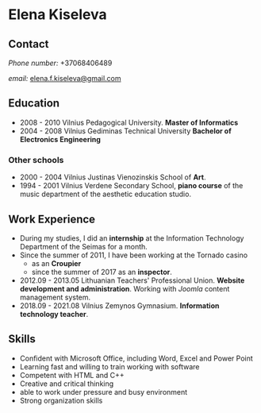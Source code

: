 # Elena Kiseleva
## Contact

*Phone number:* +37068406489

*email:* elena.f.kiseleva@gmail.com

## Education

- 2008 - 2010  Vilnius Pedagogical University. 
**Master of Informatics** 
- 2004 - 2008 Vilnius Gediminas Technical University
**Bachelor of Electronics Engineering** 

### Other schools
- 2000 - 2004 Vilnius Justinas Vienozinskis School of **Art**.
- 1994 - 2001 Vilnius Verdene Secondary School, **piano course** of the music department of the aesthetic education studio.

## Work Experience
- During my studies, I did an **internship** at the Information Technology Department of the Seimas for a month.
- Since the summer of 2011, I have been working at the Tornado casino
    - as an **Croupier**
    - since the summer of 2017 as an **inspector**.
- 2012.09 - 2013.05 Lithuanian Teachers' Professional Union. **Website development and administration**. Working with *Joomla* content management system.
- 2018.09 - 2021.08 Vilnius Zemynos Gymnasium. **Information technology teacher**.

## Skills
- Confident with Microsoft Office, including Word, Excel and Power Point
- Learning fast and willing to train working with software
- Competent with HTML and C++
- Creative and critical thinking
- able to work under pressure and busy environment
- Strong organization skills

